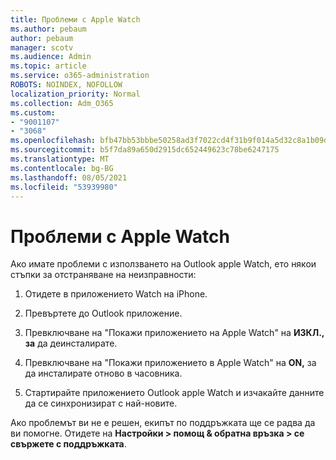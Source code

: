 ```yaml
---
title: Проблеми с Apple Watch
ms.author: pebaum
author: pebaum
manager: scotv
ms.audience: Admin
ms.topic: article
ms.service: o365-administration
ROBOTS: NOINDEX, NOFOLLOW
localization_priority: Normal
ms.collection: Adm_O365
ms.custom:
- "9001107"
- "3068"
ms.openlocfilehash: bfb47bb53bbbe50258ad3f7022cd4f31b9f014a5d32c8a1b09da5e775abfcdc0
ms.sourcegitcommit: b5f7da89a650d2915dc652449623c78be6247175
ms.translationtype: MT
ms.contentlocale: bg-BG
ms.lasthandoff: 08/05/2021
ms.locfileid: "53939980"
---
```

# <a name="trouble-with-the-apple-watch"></a>Проблеми с Apple Watch

Ако имате проблеми с използването на Outlook apple Watch, ето някои стъпки за отстраняване на неизправности: 

1. Отидете в приложението Watch на iPhone.

2. Превъртете до Outlook приложение.

3. Превключване на "Покажи приложението на Apple Watch" на **ИЗКЛ., за** да деинсталирате.

4. Превключване на "Покажи приложението в Apple Watch" на **ON,** за да инсталирате отново в часовника.

5. Стартирайте приложението Outlook apple Watch и изчакайте данните да се синхронизират с най-новите. 

Ако проблемът ви не е решен, екипът по поддръжката ще се радва да ви помогне. Отидете на **Настройки > помощ & обратна връзка > се свържете с поддръжката**. 